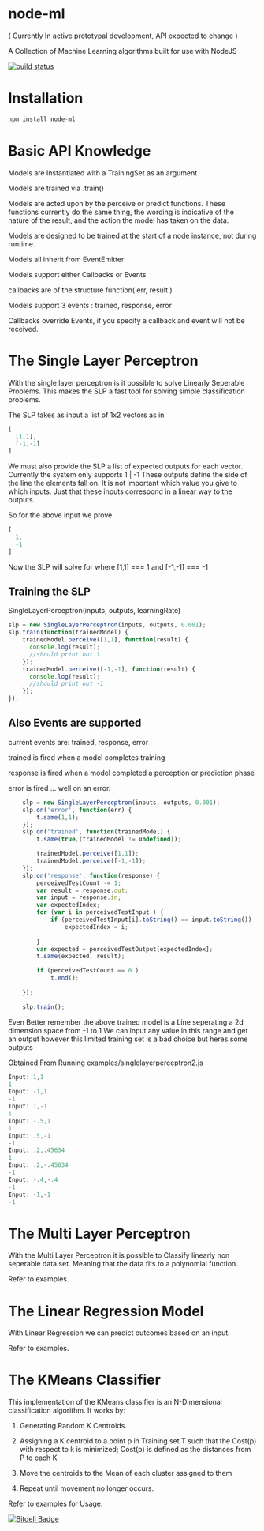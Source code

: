 node-ml
=======
( Currently In active prototypal development, API expected to change )

A Collection of Machine Learning algorithms built for use with NodeJS

[![build status](https://secure.travis-ci.org/miketheprogrammer/node-ml.png)](http://travis-ci.org/miketheprogrammer/node-ml)

Installation
========
````javascript
npm install node-ml
````

Basic API Knowledge
========

Models are Instantiated with a TrainingSet as an argument

Models are trained via .train()

Models are acted upon by the perceive or predict functions. These functions currently do the same thing, the wording is indicative of the nature of the result, and the action the model has taken on the data.

Models are designed to be trained at the start of a node instance, not during runtime. 

Models all inherit from EventEmitter

Models support either Callbacks or Events

callbacks are of the structure function( err, result ) 

Models support 3 events : trained, response, error

Callbacks override Events, if you specify a callback and event will not be received.



The Single Layer Perceptron
========

With the single layer perceptron is it possible to solve Linearly Seperable Problems. This makes the SLP a fast tool for solving
simple classification problems.

The SLP takes as input a list of 1x2 vectors as in
````javascript
[
  [1,1],
  [-1,-1]
]
````
We must also provide the SLP a list of expected outputs for each vector. Currently the system only supports 1 | -1
These outputs define the side of the line the elements fall on. It is not important which value you give to which inputs.
Just that these inputs correspond in a linear way to the outputs.

So for the above input we prove
````javascript
[
  1,
  -1
]
````

Now the SLP will solve for where [1,1] === 1 and [-1,-1] === -1

Training the SLP
---------------
SingleLayerPerceptron(inputs, outputs, learningRate)
````javascript
slp = new SingleLayerPerceptron(inputs, outputs, 0.001);
slp.train(function(trainedModel) { 
    trainedModel.perceive([1,1], function(result) {
      console.log(result);
      //should print out 1
    }); 
    trainedModel.perceive([-1,-1], function(result) {
      console.log(result);
      //should print out -1
    });
});
````

Also Events are supported
--------------
current events are: trained, response, error

trained is fired when a model completes training

response is fired when a model completed a perception or prediction phase

error is fired ... well on an error.

````javascript
    slp = new SingleLayerPerceptron(inputs, outputs, 0.001);
    slp.on('error', function(err) {
        t.same(1,1);
    });
    slp.on('trained', function(trainedModel) {
        t.same(true,(trainedModel != undefined));

        trainedModel.perceive([1,1]);
        trainedModel.perceive([-1,-1]);
    });
    slp.on('response', function(response) {
        perceivedTestCount -= 1;
        var result = response.out;
        var input = response.in;
        var expectedIndex;
        for (var i in perceivedTestInput ) {
            if (perceivedTestInput[i].toString() == input.toString())
                expectedIndex = i;
            
        }
        var expected = perceivedTestOutput[expectedIndex];
        t.same(expected, result);

        if (perceivedTestCount == 0 )
            t.end();
        
    });

    slp.train();
````

Even Better remember the above trained model is a Line seperating a 2d dimension space from -1 to 1 
We can input any value in this range and get an output however this limited training set is a bad choice but heres some outputs

Obtained From Running examples/singlelayerperceptron2.js
````javascript
Input: 1,1
1
Input: -1,1
-1
Input: 1,-1
1
Input: -.5,1
1
Input: .5,-1
-1
Input: .2,.45634
1
Input: .2,-.45634
-1
Input: -.4,-.4
-1
Input: -1,-1
-1
````

The Multi Layer Perceptron
========
With the Multi Layer Perceptron it is possible to Classify linearly non seperable data set. Meaning that the data fits to a polynomial function.

Refer to examples.

The Linear Regression Model
========

With Linear Regression we can predict outcomes based on an input.

Refer to examples.

The KMeans Classifier
========

This implementation of the KMeans classifier is an N-Dimensional
classification algorithm. It works by:

1. Generating Random K Centroids.

2. Assigning a K centroid to a point p in Training set T
   such that the Cost(p) with respect to k is minimized;
   Cost(p) is defined as the distances from P to each K

3. Move the centroids to the Mean of each cluster assigned to them

4. Repeat until movement no longer occurs.

Refer to examples for Usage:


[![Bitdeli Badge](https://d2weczhvl823v0.cloudfront.net/miketheprogrammer/node-ml/trend.png)](https://bitdeli.com/free "Bitdeli Badge")

